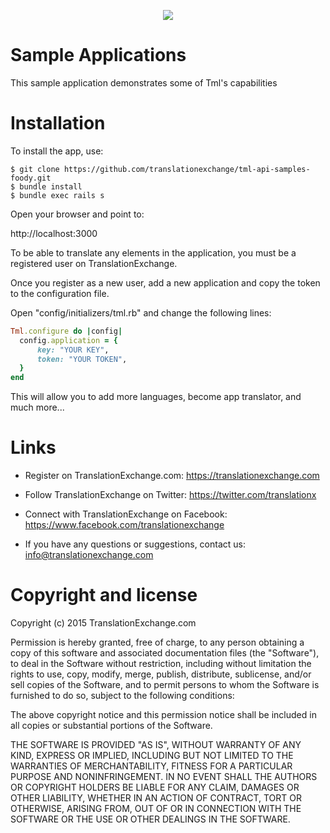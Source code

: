 
<p align="center">
  <img src="https://avatars0.githubusercontent.com/u/1316274?v=3&s=200">
</p>

Sample Applications
==================

This sample application demonstrates some of Tml's capabilities


Installation
==================

To install the app, use:

```ssh
$ git clone https://github.com/translationexchange/tml-api-samples-foody.git
$ bundle install
$ bundle exec rails s
```

Open your browser and point to:

http://localhost:3000


To be able to translate any elements in the application, you must be a registered user on TranslationExchange.

Once you register as a new user, add a new application and copy the token to the configuration file.

Open "config/initializers/tml.rb" and change the following lines:

```ruby
Tml.configure do |config|
  config.application = {
      key: "YOUR KEY",
      token: "YOUR TOKEN",
  }
end
```

This will allow you to add more languages, become app translator, and much more...


Links
==================

* Register on TranslationExchange.com: https://translationexchange.com

* Follow TranslationExchange on Twitter: https://twitter.com/translationx

* Connect with TranslationExchange on Facebook: https://www.facebook.com/translationexchange

* If you have any questions or suggestions, contact us: info@translationexchange.com


Copyright and license
==================

Copyright (c) 2015 TranslationExchange.com

Permission is hereby granted, free of charge, to any person obtaining
a copy of this software and associated documentation files (the
"Software"), to deal in the Software without restriction, including
without limitation the rights to use, copy, modify, merge, publish,
distribute, sublicense, and/or sell copies of the Software, and to
permit persons to whom the Software is furnished to do so, subject to
the following conditions:

The above copyright notice and this permission notice shall be
included in all copies or substantial portions of the Software.

THE SOFTWARE IS PROVIDED "AS IS", WITHOUT WARRANTY OF ANY KIND,
EXPRESS OR IMPLIED, INCLUDING BUT NOT LIMITED TO THE WARRANTIES OF
MERCHANTABILITY, FITNESS FOR A PARTICULAR PURPOSE AND
NONINFRINGEMENT. IN NO EVENT SHALL THE AUTHORS OR COPYRIGHT HOLDERS BE
LIABLE FOR ANY CLAIM, DAMAGES OR OTHER LIABILITY, WHETHER IN AN ACTION
OF CONTRACT, TORT OR OTHERWISE, ARISING FROM, OUT OF OR IN CONNECTION
WITH THE SOFTWARE OR THE USE OR OTHER DEALINGS IN THE SOFTWARE.
